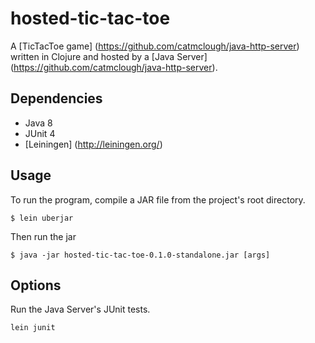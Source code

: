 # hosted-tic-tac-toe

 A [TicTacToe game] (https://github.com/catmclough/java-http-server) written in Clojure and hosted by a [Java Server] (https://github.com/catmclough/java-http-server).

## Dependencies

- Java 8
- JUnit 4
- [Leiningen] (http://leiningen.org/)

## Usage

To run the program, compile a JAR file from the project's root directory.

    $ lein uberjar

Then run the jar

    $ java -jar hosted-tic-tac-toe-0.1.0-standalone.jar [args]

## Options

Run the Java Server's JUnit tests.
```
lein junit
```
